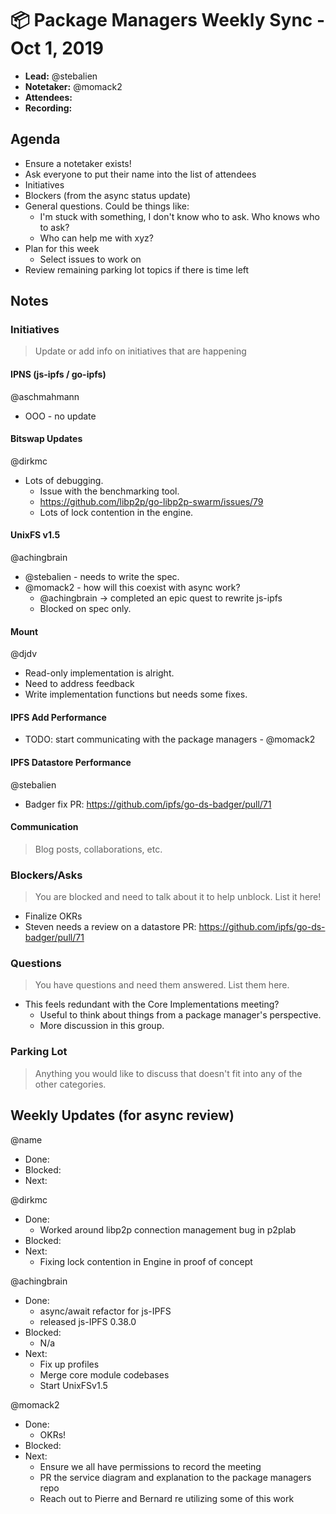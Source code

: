 # 📦 Package Managers Weekly Sync - Oct 1, 2019

- **Lead:** @stebalien
- **Notetaker:** @momack2
- **Attendees:**
- **Recording:**

## Agenda

- Ensure a notetaker exists!
- Ask everyone to put their name into the list of attendees
- Initiatives
- Blockers (from the async status update)
- General questions. Could be things like:
  - I'm stuck with something, I don't know who to ask. Who knows who to ask?
  - Who can help me with xyz?
- Plan for this week
  - Select issues to work on
- Review remaining parking lot topics if there is time left

## Notes

### Initiatives
> Update or add info on initiatives that are happening

#### IPNS (js-ipfs / go-ipfs)
@aschmahmann

- OOO - no update

#### Bitswap Updates
@dirkmc

- Lots of debugging.
  - Issue with the benchmarking tool.
  - https://github.com/libp2p/go-libp2p-swarm/issues/79
  - Lots of lock contention in the engine.

#### UnixFS v1.5
@achingbrain

- @stebalien - needs to write the spec.
- @momack2 - how will this coexist with async work?
  - @achingbrain -> completed an epic quest to rewrite js-ipfs
  - Blocked on spec only.

#### Mount
@djdv

- Read-only implementation is alright.
 - Need to address feedback
- Write implementation functions but needs some fixes.

#### IPFS Add Performance

- TODO: start communicating with the package managers - @momack2

#### IPFS Datastore Performance
@stebalien

- Badger fix PR: https://github.com/ipfs/go-ds-badger/pull/71

#### Communication
> Blog posts, collaborations, etc.

### Blockers/Asks
> You are blocked and need to talk about it to help unblock. List it here!

- Finalize OKRs
- Steven needs a review on a datastore PR: https://github.com/ipfs/go-ds-badger/pull/71

### Questions
> You have questions and need them answered. List them here.

- This feels redundant with the Core Implementations meeting?
  - Useful to think about things from a package manager's perspective.
  - More discussion in this group.


### Parking Lot
> Anything you would like to discuss that doesn't fit into any of the other categories.

## Weekly Updates (for async review)

@name
- Done:
- Blocked:
- Next:

@dirkmc
- Done:
  - Worked around libp2p connection management bug in p2plab
- Blocked:
- Next:
  - Fixing lock contention in Engine in proof of concept

@achingbrain
- Done:
  - async/await refactor for js-IPFS
  - released js-IPFS 0.38.0
- Blocked:
  - N/a
- Next:
  - Fix up profiles
  - Merge core module codebases
  - Start UnixFSv1.5



@momack2
- Done:
  - OKRs!
- Blocked:
- Next:
  - Ensure we all have permissions to record the meeting
  - PR the service diagram and explanation to the package managers repo
  - Reach out to Pierre and Bernard re utilizing some of this work


